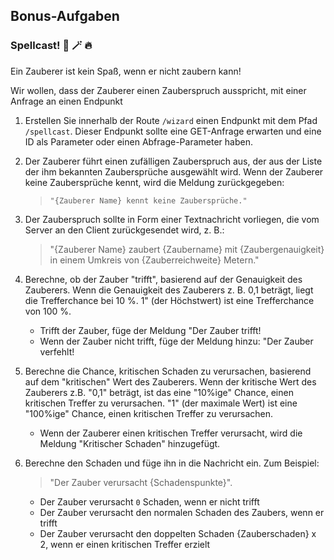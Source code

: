 ## Bonus-Aufgaben

### Spellcast! 🧙 🪄 🔥

Ein Zauberer ist kein Spaß, wenn er nicht zaubern kann!

Wir wollen, dass der Zauberer einen Zauberspruch ausspricht, mit einer Anfrage an einen Endpunkt

1. Erstellen Sie innerhalb der Route `/wizard` einen Endpunkt mit dem Pfad `/spellcast`. Dieser Endpunkt sollte eine GET-Anfrage erwarten und eine ID als Parameter oder einen Abfrage-Parameter haben.

2. Der Zauberer führt einen zufälligen Zauberspruch aus, der aus der Liste der ihm bekannten Zaubersprüche ausgewählt wird. Wenn der Zauberer keine Zaubersprüche kennt, wird die Meldung zurückgegeben:
   > `"{Zauberer Name} kennt keine Zaubersprüche."`

3. Der Zauberspruch sollte in Form einer Textnachricht vorliegen, die vom Server an den Client zurückgesendet wird, z. B.:
   > "{Zauberer Name} zaubert {Zaubername} mit {Zaubergenauigkeit} in einem Umkreis von {Zauberreichweite} Metern."

4. Berechne, ob der Zauber "trifft", basierend auf der Genauigkeit des Zauberers. Wenn die Genauigkeit des Zauberers z. B. 0,1 beträgt, liegt die Trefferchance bei 10 %. 1" (der Höchstwert) ist eine Trefferchance von 100 %.
    - Trifft der Zauber, füge der Meldung "Der Zauber trifft!
    - Wenn der Zauber nicht trifft, füge der Meldung hinzu: "Der Zauber verfehlt!

5. Berechne die Chance, kritischen Schaden zu verursachen, basierend auf dem "kritischen" Wert des Zauberers. Wenn der kritische Wert des Zauberers z.B. "0,1" beträgt, ist das eine "10%ige" Chance, einen kritischen Treffer zu verursachen. "1" (der maximale Wert) ist eine "100%ige" Chance, einen kritischen Treffer zu verursachen.
    - Wenn der Zauberer einen kritischen Treffer verursacht, wird die Meldung "Kritischer Schaden" hinzugefügt.

6. Berechne den Schaden und füge ihn in die Nachricht ein. Zum Beispiel:
   > "Der Zauber verursacht {Schadenspunkte}".
    - Der Zauber verursacht `0` Schaden, wenn er nicht trifft
    - Der Zauber verursacht den normalen Schaden des Zaubers, wenn er trifft
    - Der Zauber verursacht den doppelten Schaden {Zauberschaden} x 2, wenn er einen kritischen Treffer erzielt